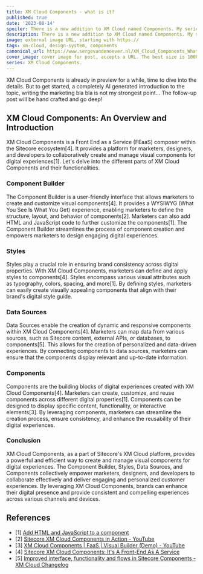 ```yaml
---
title: XM Cloud Components - what is it?
published: true
date: '2023-08-14'
spoiler: There is a new addition to XM Cloud named Components. My series of blog posts on XM Cloud Components starts with this completely AI generated introductory post.
description: There is a new addition to XM Cloud named Components. My series of blog posts on XM Cloud Components starts with this completely AI generated introductory post.
image: external image URL, starting with https://
tags: xm-cloud, design-system, components
canonical_url: https://www.sergevandenoever.nl/XM_Cloud_Components_What_is_it
cover_image: cover image for post, accepts a URL. The best size is 1000 x 420.
series: XM Cloud Components.
---
```


XM Cloud Components is already in preview for a while, time to dive into the details. But to get started, a completely AI generated introduction to the topic, writing the marketing bla bla is not my strongest point... The follow-up post will be hand crafted and go deep!

## XM Cloud Components: An Overview and Introduction

XM Cloud Components is a Front End as a Service (FEaaS) composer within the Sitecore ecosystem[4]. It provides a platform for marketers, designers, and developers to collaboratively create and manage visual components for digital experiences[1]. Let's delve into the different parts of XM Cloud Components and their functionalities.

### Component Builder

The Component Builder is a user-friendly interface that allows marketers to create and customize visual components[4]. It provides a WYSIWYG (What You See Is What You Get) experience, enabling marketers to define the structure, layout, and behavior of components[2]. Marketers can also add HTML and JavaScript code to further customize the components[1]. The Component Builder streamlines the process of component creation and empowers marketers to design engaging digital experiences.

### Styles

Styles play a crucial role in ensuring brand consistency across digital properties. With XM Cloud Components, marketers can define and apply styles to components[4]. Styles encompass various visual attributes such as typography, colors, spacing, and more[1]. By defining styles, marketers can easily create visually appealing components that align with their brand's digital style guide.

### Data Sources

Data Sources enable the creation of dynamic and responsive components within XM Cloud Components[4]. Marketers can map data from various sources, such as Sitecore content, external APIs, or databases, to components[5]. This allows for the creation of personalized and data-driven experiences. By connecting components to data sources, marketers can ensure that the components display relevant and up-to-date information.

### Components

Components are the building blocks of digital experiences created with XM Cloud Components[4]. Marketers can create, customize, and reuse components across different digital properties[1]. Components can be designed to display specific content, functionality, or interactive elements[3]. By leveraging components, marketers can streamline the creation process, ensure consistency, and enhance the reusability of their digital experiences.

### Conclusion

XM Cloud Components, as a part of Sitecore's XM Cloud platform, provides a powerful and efficient way to create and manage visual components for digital experiences. The Component Builder, Styles, Data Sources, and Components collectively empower marketers, designers, and developers to collaborate effectively and deliver engaging and personalized customer experiences. By leveraging XM Cloud Components, brands can enhance their digital presence and provide consistent and compelling experiences across various channels and devices.

## References
- [1] [Add HTML and JavaScript to a component](https://doc.sitecore.com/xmc/en/users/xm-cloud/add-html-and-javascript-to-a-component.html)
- [2] [Sitecore XM Cloud Components in Action - YouTube](https://youtube.com/watch?v=xeJ0X2aAyrg)
- [3] [XM Cloud Components | FaaS | Visual Builder (Demo) - YouTube](https://youtube.com/watch?v=roCDkTUDWfk)
- [4] [Sitecore XM Cloud Components: It's A Front-End As A Service](https://www.linkedin.com/pulse/sitecore-xm-cloud-components-its-front-end-service-lakshmi-kabilan-)
- [5] [Improved interface, functionality and flows in Sitecore Components - XM Cloud Changelog](https://developers.sitecore.com/changelog/xm-cloud/improved-interface-functionality-and-flows-in-sitecore-components)